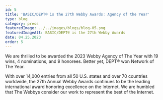 ```yaml
---
id: 5
title: 'BASIC/DEPT® is the 27th Webby Awards: Agency of the Year'
type: blog
category: press
featuredImage: ../../images/blogs/blog-05.png
featuredImageAlt: BASIC/DEPT® is the 27th Webby Awards
date: 04.25.2023
order: 5
---
```

We are thrilled to be awarded the 2023 Webby Agency of The Year with 19 wins, 4 nominations, and 9 honorees. Better yet, DEPT® won Network of The Year.

With over 14,000 entries from all 50 U.S. states and over 70 countries worldwide, the 27th Annual Webby Awards continues to be the leading international award honoring excellence on the Internet. We are humbled that The Webbys consider our work to represent the best of the Internet.